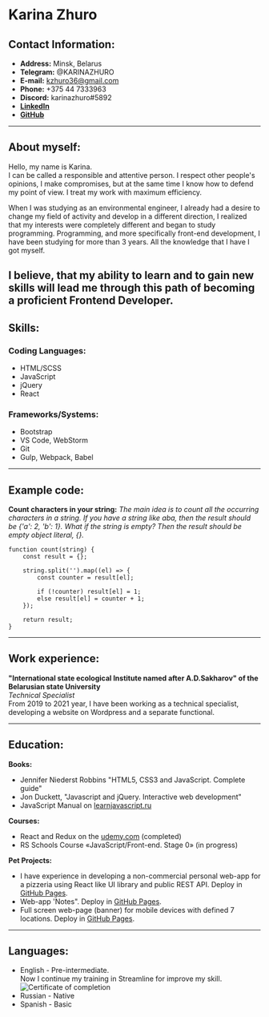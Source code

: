 # Karina Zhuro

## Contact Information:

* **Address:** Minsk, Belarus
* **Telegram:** @KARINAZHURO
* **E-mail:**  kzhuro36@gmail.com
* **Phone:** +375 44 7333963
* **Discord:** karinazhuro#5892
* **[LinkedIn](https://www.linkedin.com/in/karina-zhuro/)**
* **[GitHub](https://www.github.com/karinazhuro)** 

---

## About myself:

Hello, my name is Karina.\
I can be called a responsible and attentive person. I respect other people's opinions, I make compromises, but at the
same time I know how to defend my point of view. I treat my work with maximum efficiency.

When I was studying as an environmental engineer, I already had a desire to change my field of activity and develop in a
different direction, I realized that my interests were completely different and began to study programming. Programming,
and more specifically front-end development, I have been studying for more than 3 years. All the knowledge that I have I
got myself.

I believe, that my ability to learn and to gain new skills will lead me through this path of becoming a proficient
Frontend Developer.
---

## Skills:

### Coding Languages:

* HTML/SCSS
* JavaScript
* jQuery
* React

### Frameworks/Systems:

* Bootstrap
* VS Code, WebStorm
* Git
* Gulp, Webpack, Babel

---

## Example code:

**Count characters in your string:** *The main idea is to count all the occurring characters in a string. If you have a
string like aba, then the result should be {'a': 2, 'b': 1}. What if the string is empty? Then the result should be
empty object literal, {}.*

```
function count(string) {
    const result = {};
    
    string.split('').map((el) => {
        const counter = result[el];
        
        if (!counter) result[el] = 1;
        else result[el] = counter + 1;
    });
        
    return result;
}
```

---

## Work experience:

**"International state ecological Institute named after A.D.Sakharov" of the Belarusian state University** \
*Technical Specialist* \
From 2019 to 2021 year, I have been working as a technical specialist, developing a website on Wordpress and a separate
functional.

---

## Education:

**Books:**

* Jennifer Niederst Robbins "HTML5, CSS3 and JavaScript. Complete guide"
* Jon Duckett, "Javascript and jQuery. Interactive web development"
* JavaScript Manual on [learnjavascript.ru](https://learn.javascript.ru/)

**Courses:**

* React and Redux on the [udemy.com](https://www.udemy.com/) (completed)
* RS Schools Course «JavaScript/Front-end. Stage 0» (in progress)

**Pet Projects:**

* I have experience in developing a non-commercial personal web-app for a pizzeria using React like UI library and
  public REST API. Deploy in [GitHub Pages](https://karinazhuro.github.io/pzz-react/).
* Web-app 'Notes". Deploy in [GitHub Pages](https://karinazhuro.github.io/notes/).
* Full screen web-page (banner) for mobile devices with defined 7 locations. Deploy
  in [GitHub Pages](https://karinazhuro.github.io/banner/).

---

## Languages:

* English - Pre-intermediate. \
  Now I continue my training in Streamline for improve my skill.
  ![Certificate of completion](https://str.by/cert-web/uploads/certificates/44EC602454546CA8BDECB8C8B3F7A561.jpg)
* Russian - Native
* Spanish - Basic